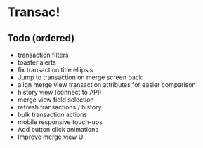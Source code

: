 # Transac!

## Todo (ordered)

- transaction filters
- toaster alerts
- fix transaction title ellipsis
- Jump to transaction on merge screen back
- align merge view transaction attributes for easier comparison
- history view (connect to API)
- merge view field selection
- refresh transactions / history
- bulk transaction actions
- mobile responsive touch-ups
- Add button click animations
- Improve merge view UI
